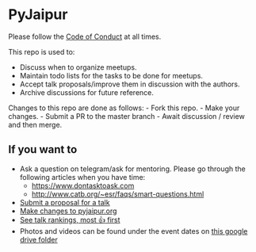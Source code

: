 # PyJaipur

Please follow the [Code of Conduct](https://www.python.org/psf/conduct/) at all times.

This repo is used to:
- Discuss when to organize meetups.
- Maintain todo lists for the tasks to be done for meetups.
- Accept talk proposals/improve them in discussion with the authors.
- Archive discussions for future reference.

Changes to this repo are done as follows:
    - Fork this repo.
    - Make your changes.
    - Submit a PR to the master branch
    - Await discussion / review and then merge. 

## If you want to

- Ask a question on telegram/ask for mentoring. Please go through the following articles when you have time:
    - https://www.dontasktoask.com
    - http://www.catb.org/~esr/faqs/smart-questions.html
- [Submit a proposal for a talk](https://github.com/PyJaipur/Talks/issues/new)
- [Make changes to pyjaipur.org](https://github.com/PyJaipur/PyJaipur/blob/master/website/README.md)
- [See talk rankings, most :+1: first](https://github.com/PyJaipur/PyJaipur/issues?utf8=%E2%9C%93&q=is%3Aopen+label%3Aupcoming+label%3Atalks+sort%3Areactions-%2B1-desc)
- Photos and videos can be found under the event dates on [this google drive folder](https://drive.google.com/drive/folders/1cuZ9h7VYSXlJUYMALhBK62STvgoXMLn3?usp=sharing)
